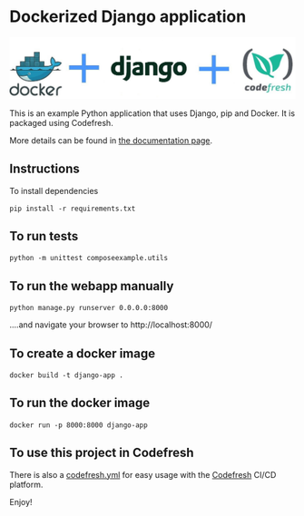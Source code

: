 # Dockerized Django application

![Docker plus Django plus Codefresh](docker-django-codefresh.jpg)

This is an example Python application that uses Django, pip and Docker.
It is packaged using Codefresh.

More details can be found in [the documentation page](https://codefresh.io/docs/docs/learn-by-example/python/django/).



## Instructions

To install dependencies 

```
pip install -r requirements.txt 
```

## To run tests

```
python -m unittest composeexample.utils
```

## To run the webapp manually

```
python manage.py runserver 0.0.0.0:8000
```

....and navigate your browser to  http://localhost:8000/

## To create a docker image

```
docker build -t django-app .
```


## To run the docker image

```
docker run -p 8000:8000 django-app
```


## To use this project in Codefresh 

There is also a [codefresh.yml](codefresh.yml) for easy usage with the [Codefresh](codefresh.io) CI/CD platform.


Enjoy!








